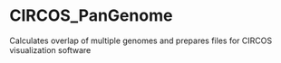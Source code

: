 CIRCOS_PanGenome
================

Calculates overlap of multiple genomes and prepares files for CIRCOS visualization software
